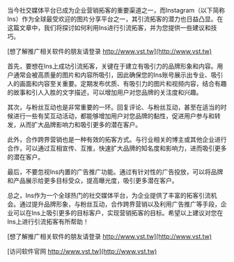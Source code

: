 当今社交媒体平台已成为企业营销拓客的重要渠道之一，而Instagram（以下简称Ins）作为全球最受欢迎的图片分享平台之一，其引流拓客的潜力也日益凸显。在这篇文章中，我们将探讨如何利用Ins进行引流拓客，并为您提供一些建议和技巧。

[想了解推广相关软件的朋友请登录 http://www.vst.tw](http://www.vst.tw)

首先，要想在Ins上成功引流拓客，关键在于建立有吸引力的品牌形象和内容。用户通常会被高质量的图片和内容所吸引，因此确保您的Ins账号展示出专业、吸引人的画面和内容至关重要。定期发布优质、有吸引力的图片和视频内容，结合有趣的故事和引人入胜的文字描述，可以增加用户对您品牌的关注度和兴趣。

其次，与粉丝互动也是非常重要的一环。回复评论、与粉丝互动，甚至在适当的时候进行一些有奖互动活动，都能够增加用户对您品牌的黏性，促进用户参与和转发，从而扩大品牌影响力和吸引更多的潜在客户。

此外，合作跨界营销也是一种有效的拓客方式。与行业相关的博主或其他企业进行合作，可以通过互相宣传、互推，快速扩大品牌的知名度和影响力，进而吸引更多的潜在客户。

最后，不要忽视Ins内置的广告推广功能。通过有针对性的广告投放，可以将品牌和产品展示给更多目标受众，提高曝光度，吸引更多潜在客户。

总之，Ins作为一个全球热门的社交媒体平台，为企业提供了丰富的拓客引流机会。通过提升品牌形象，与粉丝互动，合作跨界营销以及利用广告推广等手段，企业可以在Ins上吸引更多的目标客户，实现营销拓客的目标。希望以上建议对您在Ins上进行引流拓客有所帮助！

[想了解推广相关软件的朋友请登录 http://www.vst.tw](http://www.vst.tw)


[访问软件官网 http://www.vst.tw](http://www.vst.tw)
